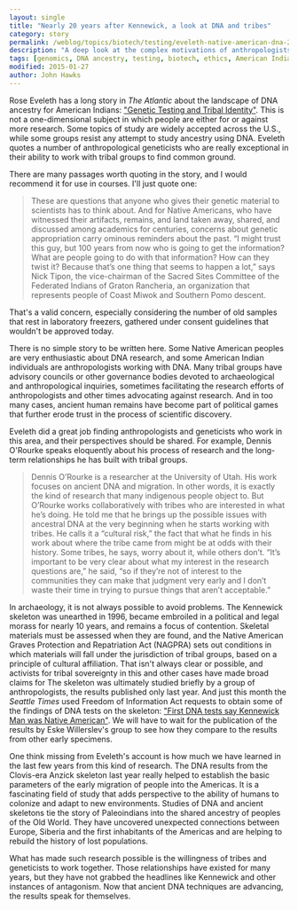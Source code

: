 ```yaml
---
layout: single
title: "Nearly 20 years after Kennewick, a look at DNA and tribes"
category: story
permalink: /weblog/topics/biotech/testing/eveleth-native-american-dna-2015.html
description: "A deep look at the complex motivations of anthropologists and tribal groups searching for answers about the past."
tags: [genomics, DNA ancestry, testing, biotech, ethics, American Indians, Kennewick]
modified: 2015-01-27
author: John Hawks
---
```


Rose Eveleth has a long story in _The Atlantic_ about the landscape of DNA ancestry for American Indians: <a href="http://www.theatlantic.com/technology/archive/2015/01/the-cultural-limitations-of-genetic-testing/384740/">"Genetic Testing and Tribal Identity"</a>.  This is not a one-dimensional subject in which people are either for or against more research. Some topics of study are widely accepted across the U.S., while some groups resist any attempt to study ancestry using DNA. Eveleth quotes a number of anthropological geneticists who are really exceptional in their ability to work with tribal groups to find common ground.

There are many passages worth quoting in the story, and I would recommend it for use in courses. I'll just quote one: 

<blockquote>These are questions that anyone who gives their genetic material to scientists has to think about. And for Native Americans, who have witnessed their artifacts, remains, and land taken away, shared, and discussed among academics for centuries, concerns about genetic appropriation carry ominous reminders about the past. “I might trust this guy, but 100 years from now who is going to get the information? What are people going to do with that information? How can they twist it? Because that’s one thing that seems to happen a lot,” says Nick Tipon, the vice-chairman of the Sacred Sites Committee of the Federated Indians of Graton Rancheria, an organization that represents people of Coast Miwok and Southern Pomo descent.</blockquote>

That's a valid concern, especially considering the number of old samples that rest in laboratory freezers, gathered under consent guidelines that wouldn't be approved today. 

There is no simple story to be written here. Some Native American peoples are very enthusiastic about DNA research, and some American Indian individuals are anthropologists working with DNA. Many tribal groups have advisory councils or other governance bodies devoted to archaeological and anthropological inquiries, sometimes facilitating the research efforts of anthropologists and other times advocating against research. And in too many cases, ancient human remains have become part of political games that further erode trust in the process of scientific discovery. 

Eveleth did a great job finding anthropologists and geneticists who work in this area, and their perspectives should be shared. For example, Dennis O'Rourke speaks eloquently about his process of research and the long-term relationships he has built with tribal groups. 

<blockquote>Dennis O’Rourke is a researcher at the University of Utah. His work focuses on ancient DNA and migration. In other words, it is exactly the kind of research that many indigenous people object to. But O’Rourke works collaboratively with tribes who are interested in what he’s doing. He told me that he brings up the possible issues with ancestral DNA at the very beginning when he starts working with tribes. He calls it a “cultural risk,” the fact that what he finds in his work about where the tribe came from might be at odds with their history. Some tribes, he says, worry about it, while others don’t. “It’s important to be very clear about what my interest in the research questions are,” he said, “so if they’re not of interest to the communities they can make that judgment very early and I don’t waste their time in trying to pursue things that aren’t acceptable.”</blockquote>

In archaeology, it is not always possible to avoid problems. The Kennewick skeleton was unearthed in 1996, became embroiled in a political and legal morass for nearly 10 years, and remains a focus of contention. Skeletal materials must be assessed when they are found, and the Native American Graves Protection and Repatriation Act (NAGPRA) sets out conditions in which materials will fall under the jurisdiction of tribal groups, based on a principle of cultural affiliation. That isn't always clear or possible, and activists for tribal sovereignty in this and other cases have made broad claims for The skeleton was ultimately studied briefly by a group of anthropologists, the results published only last year. And just this month the _Seattle Times_ used Freedom of Information Act requests to obtain some of the findings of DNA tests on the skeleton: <a href="http://seattletimes.com/html/localnews/2025488002_kennewickdnaxml.html">"First DNA tests say Kennewick Man was Native American"</a>. We will have to wait for the publication of the results by Eske Willerslev's group to see how they compare to the results from other early specimens. 

One think missing from Eveleth's account is how much we have learned in the last few years from this kind of research. The DNA results from the Clovis-era Anzick skeleton last year really helped to establish the basic parameters of the early migration of people into the Americas. It is a fascinating field of study that adds perspective to the ability of humans to colonize and adapt to new environments. Studies of DNA and ancient skeletons tie the story of Paleoindians into the shared ancestry of peoples of the Old World. They have uncovered unexpected connections between Europe, Siberia and the first inhabitants of the Americas and are helping to rebuild the history of lost populations. 

What has made such research possible is the willingness of tribes and geneticists to work together. Those relationships have existed for many years, but they have not grabbed the headlines like Kennewick and other instances of antagonism. Now that ancient DNA techniques are advancing, the results speak for themselves. 


